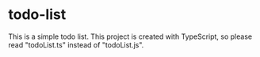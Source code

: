 # todo-list
This is a simple todo list. This project is created with TypeScript, so please read "todoList.ts" instead of "todoList.js".
